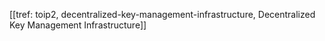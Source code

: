 [[tref: toip2, decentralized-key-management-infrastructure, Decentralized Key Management Infrastructure]]


